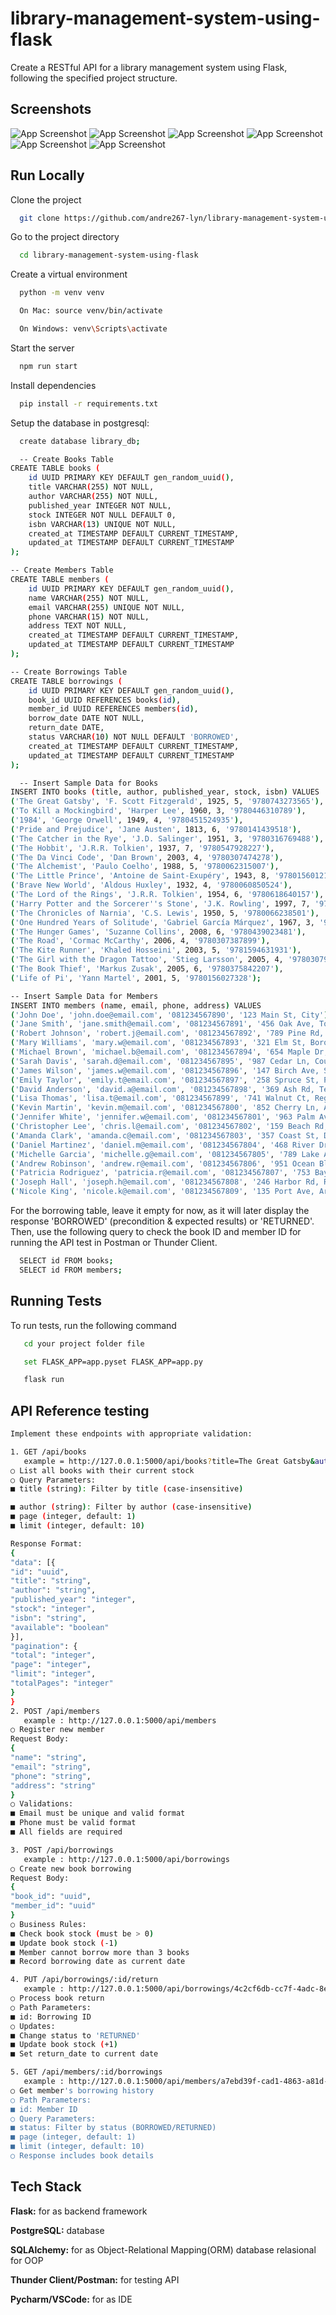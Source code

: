 
# library-management-system-using-flask

Create a RESTful API for a library management system using Flask, following the specified project structure.




## Screenshots

![App Screenshot](./image/running%20flask.png)
![App Screenshot](./image/running%20test%20api%20book.png)
![App Screenshot](./image/running%20test%20api%20members.png)
![App Screenshot](./image/running%20test%20api%20borrowing.png)
![App Screenshot](./image/running%20test%20api%20borrowing%20id%20return.png)
![App Screenshot](./image/running%20%20test%20member%20id%20%20borrowing.png)


## Run Locally

Clone the project

```bash
  git clone https://github.com/andre267-lyn/library-management-system-using-flask.git
```

Go to the project directory

```bash
  cd library-management-system-using-flask
```

Create a virtual environment

```bash
  python -m venv venv
```
```bash
  On Mac: source venv/bin/activate
```
```bash
  On Windows: venv\Scripts\activate
```

Start the server

```bash
  npm run start
```
Install dependencies

```bash
  pip install -r requirements.txt
```

Setup the database in postgresql:

```bash
  create database library_db;
```

```bash
  -- Create Books Table
CREATE TABLE books (
    id UUID PRIMARY KEY DEFAULT gen_random_uuid(),
    title VARCHAR(255) NOT NULL,
    author VARCHAR(255) NOT NULL,
    published_year INTEGER NOT NULL,
    stock INTEGER NOT NULL DEFAULT 0,
    isbn VARCHAR(13) UNIQUE NOT NULL,
    created_at TIMESTAMP DEFAULT CURRENT_TIMESTAMP,
    updated_at TIMESTAMP DEFAULT CURRENT_TIMESTAMP
);

-- Create Members Table
CREATE TABLE members (
    id UUID PRIMARY KEY DEFAULT gen_random_uuid(),
    name VARCHAR(255) NOT NULL,
    email VARCHAR(255) UNIQUE NOT NULL,
    phone VARCHAR(15) NOT NULL,
    address TEXT NOT NULL,
    created_at TIMESTAMP DEFAULT CURRENT_TIMESTAMP,
    updated_at TIMESTAMP DEFAULT CURRENT_TIMESTAMP
);

-- Create Borrowings Table
CREATE TABLE borrowings (
    id UUID PRIMARY KEY DEFAULT gen_random_uuid(),
    book_id UUID REFERENCES books(id),
    member_id UUID REFERENCES members(id),
    borrow_date DATE NOT NULL,
    return_date DATE,
    status VARCHAR(10) NOT NULL DEFAULT 'BORROWED',
    created_at TIMESTAMP DEFAULT CURRENT_TIMESTAMP,
    updated_at TIMESTAMP DEFAULT CURRENT_TIMESTAMP
);
```

```bash
  -- Insert Sample Data for Books
INSERT INTO books (title, author, published_year, stock, isbn) VALUES
('The Great Gatsby', 'F. Scott Fitzgerald', 1925, 5, '9780743273565'),
('To Kill a Mockingbird', 'Harper Lee', 1960, 3, '9780446310789'),
('1984', 'George Orwell', 1949, 4, '9780451524935'),
('Pride and Prejudice', 'Jane Austen', 1813, 6, '9780141439518'),
('The Catcher in the Rye', 'J.D. Salinger', 1951, 3, '9780316769488'),
('The Hobbit', 'J.R.R. Tolkien', 1937, 7, '9780547928227'),
('The Da Vinci Code', 'Dan Brown', 2003, 4, '9780307474278'),
('The Alchemist', 'Paulo Coelho', 1988, 5, '9780062315007'),
('The Little Prince', 'Antoine de Saint-Exupéry', 1943, 8, '9780156012195'),
('Brave New World', 'Aldous Huxley', 1932, 4, '9780060850524'),
('The Lord of the Rings', 'J.R.R. Tolkien', 1954, 6, '9780618640157'),
('Harry Potter and the Sorcerer''s Stone', 'J.K. Rowling', 1997, 7, '9780590353427'),
('The Chronicles of Narnia', 'C.S. Lewis', 1950, 5, '9780066238501'),
('One Hundred Years of Solitude', 'Gabriel García Márquez', 1967, 3, '9780060883287'),
('The Hunger Games', 'Suzanne Collins', 2008, 6, '9780439023481'),
('The Road', 'Cormac McCarthy', 2006, 4, '9780307387899'),
('The Kite Runner', 'Khaled Hosseini', 2003, 5, '9781594631931'),
('The Girl with the Dragon Tattoo', 'Stieg Larsson', 2005, 4, '9780307949486'),
('The Book Thief', 'Markus Zusak', 2005, 6, '9780375842207'),
('Life of Pi', 'Yann Martel', 2001, 5, '9780156027328');

-- Insert Sample Data for Members
INSERT INTO members (name, email, phone, address) VALUES
('John Doe', 'john.doe@email.com', '081234567890', '123 Main St, City'),
('Jane Smith', 'jane.smith@email.com', '081234567891', '456 Oak Ave, Town'),
('Robert Johnson', 'robert.j@email.com', '081234567892', '789 Pine Rd, Village'),
('Mary Williams', 'mary.w@email.com', '081234567893', '321 Elm St, Borough'),
('Michael Brown', 'michael.b@email.com', '081234567894', '654 Maple Dr, District'),
('Sarah Davis', 'sarah.d@email.com', '081234567895', '987 Cedar Ln, County'),
('James Wilson', 'james.w@email.com', '081234567896', '147 Birch Ave, State'),
('Emily Taylor', 'emily.t@email.com', '081234567897', '258 Spruce St, Province'),
('David Anderson', 'david.a@email.com', '081234567898', '369 Ash Rd, Territory'),
('Lisa Thomas', 'lisa.t@email.com', '081234567899', '741 Walnut Ct, Region'),
('Kevin Martin', 'kevin.m@email.com', '081234567800', '852 Cherry Ln, Area'),
('Jennifer White', 'jennifer.w@email.com', '081234567801', '963 Palm Ave, Zone'),
('Christopher Lee', 'chris.l@email.com', '081234567802', '159 Beach Rd, Sector'),
('Amanda Clark', 'amanda.c@email.com', '081234567803', '357 Coast St, District'),
('Daniel Martinez', 'daniel.m@email.com', '081234567804', '468 River Dr, County'),
('Michelle Garcia', 'michelle.g@email.com', '081234567805', '789 Lake Ave, State'),
('Andrew Robinson', 'andrew.r@email.com', '081234567806', '951 Ocean Blvd, Province'),
('Patricia Rodriguez', 'patricia.r@email.com', '081234567807', '753 Bay St, Territory'),
('Joseph Hall', 'joseph.h@email.com', '081234567808', '246 Harbor Rd, Region'),
('Nicole King', 'nicole.k@email.com', '081234567809', '135 Port Ave, Area');
```
For the borrowing table, leave it empty for now, as it will later display the response 'BORROWED' (precondition & expected results) or 'RETURNED'. Then, use the following query to check the book ID and member ID for running the API test in Postman or Thunder Client.
```bash
  SELECT id FROM books;
  SELECT id FROM members;
```
    
## Running Tests

To run tests, run the following command

```bash
   cd your project folder file
```
```bash
   set FLASK_APP=app.pyset FLASK_APP=app.py
```
```bash
   flask run
```
## API Reference testing 

```bash
Implement these endpoints with appropriate validation:

1. GET /api/books 
   example = http://127.0.0.1:5000/api/books?title=The Great Gatsby&author=F. Scott Fitzgerald&page=1&limit=10
○ List all books with their current stock
○ Query Parameters:
■ title (string): Filter by title (case-insensitive)

■ author (string): Filter by author (case-insensitive)
■ page (integer, default: 1)
■ limit (integer, default: 10)

Response Format:
{
"data": [{
"id": "uuid",
"title": "string",
"author": "string",
"published_year": "integer",
"stock": "integer",
"isbn": "string",
"available": "boolean"
}],
"pagination": {
"total": "integer",
"page": "integer",
"limit": "integer",
"totalPages": "integer"
}
}
2. POST /api/members
   example : http://127.0.0.1:5000/api/members
○ Register new member
Request Body:
{
"name": "string",
"email": "string",
"phone": "string",
"address": "string"
}
○ Validations:
■ Email must be unique and valid format
■ Phone must be valid format
■ All fields are required

3. POST /api/borrowings
   example : http://127.0.0.1:5000/api/borrowings
○ Create new book borrowing
Request Body:
{
"book_id": "uuid",
"member_id": "uuid"
}
○ Business Rules:
■ Check book stock (must be > 0)
■ Update book stock (-1)
■ Member cannot borrow more than 3 books
■ Record borrowing date as current date

4. PUT /api/borrowings/:id/return
   example : http://127.0.0.1:5000/api/borrowings/4c2cf6db-cc7f-4adc-8edc-0070ea5cb8ff/return
○ Process book return
○ Path Parameters:
■ id: Borrowing ID
○ Updates:
■ Change status to 'RETURNED'
■ Update book stock (+1)
■ Set return_date to current date

5. GET /api/members/:id/borrowings
   example : http://127.0.0.1:5000/api/members/a7ebd39f-cad1-4863-a81d-2412f7160a92/borrowings
○ Get member's borrowing history
○ Path Parameters:
■ id: Member ID
○ Query Parameters:
■ status: Filter by status (BORROWED/RETURNED)
■ page (integer, default: 1)
■ limit (integer, default: 10)
○ Response includes book details
```

## Tech Stack

**Flask:** for as backend framework 

**PostgreSQL:** database

**SQLAlchemy:**  for as Object-Relational Mapping(ORM) database relasional for OOP

**Thunder Client/Postman:** for testing API

**Pycharm/VSCode:** for as IDE